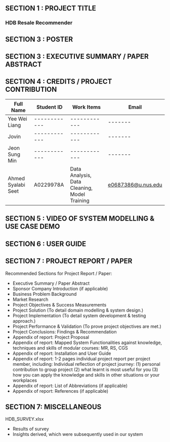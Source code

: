 ## SECTION 1 : PROJECT TITLE
### HDB Resale Recommender

## SECTION 3 : POSTER

## SECTION 3 : EXECUTIVE SUMMARY / PAPER ABSTRACT

## SECTION 4 : CREDITS / PROJECT CONTRIBUTION

| Full Name | Student ID | Work Items | Email |
|-----------|------------|------------|-------|
|Yee Wei Liang|------------|------------|-------|
|Jovin|------------|------------|-------|
|Jeon Sung Min|------------|------------|-------|
|Ahmed Syalabi Seet|A0229978A|Data Analysis, Data Cleaning, Model Training|e0687386@u.nus.edu|

## SECTION 5 : VIDEO OF SYSTEM MODELLING & USE CASE DEMO

## SECTION 6 : USER GUIDE

## SECTION 7 : PROJECT REPORT / PAPER

Recommended Sections for Project Report / Paper:

- Executive Summary / Paper Abstract
- Sponsor Company Introduction (if applicable)
- Business Problem Background
- Market Research
- Project Objectives & Success Measurements
- Project Solution (To detail domain modelling & system design.)
- Project Implementation (To detail system development & testing approach.)
- Project Performance & Validation (To prove project objectives are met.)
- Project Conclusions: Findings & Recommendation
- Appendix of report: Project Proposal
- Appendix of report: Mapped System Functionalities against knowledge, techniques and skills of modular courses: MR, RS, CGS
- Appendix of report: Installation and User Guide
- Appendix of report: 1-2 pages individual project report per project member, including: Individual reflection of project journey: (1) personal contribution to group project (2) what learnt is most useful for you (3) how you can apply the knowledge and skills in other situations or your workplaces
- Appendix of report: List of Abbreviations (if applicable)
- Appendix of report: References (if applicable)

## SECTION 7: MISCELLANEOUS

HDB_SURVEY.xlsx

- Results of survey
- Insights derived, which were subsequently used in our system

